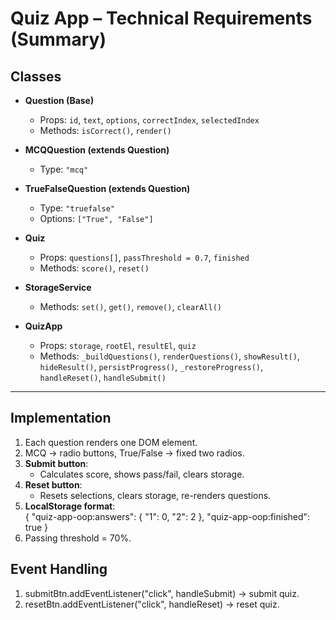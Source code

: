 # Quiz App – Technical Requirements (Summary)

## Classes

- **Question (Base)**
  - Props: `id`, `text`, `options`, `correctIndex`, `selectedIndex`
  - Methods: `isCorrect()`, `render()`

- **MCQQuestion (extends Question)**
  - Type: `"mcq"`

- **TrueFalseQuestion (extends Question)**
  - Type: `"truefalse"`
  - Options: `["True", "False"]`

- **Quiz**
  - Props: `questions[]`, `passThreshold = 0.7`, `finished`
  - Methods: `score()`, `reset()`

- **StorageService**
  - Methods: `set()`, `get()`, `remove()`, `clearAll()`

- **QuizApp**
  - Props: `storage`, `rootEl`, `resultEl`, `quiz`
  - Methods: `_buildQuestions()`, `renderQuestions()`, `showResult()`,  
    `hideResult()`, `persistProgress()`, `_restoreProgress()`,  
    `handleReset()`, `handleSubmit()`

---

## Implementation

1. Each question renders one DOM element.  
2. MCQ → radio buttons, True/False → fixed two radios.  
3. **Submit button**:
   - Calculates score, shows pass/fail, clears storage.  
4. **Reset button**:
   - Resets selections, clears storage, re-renders questions.  
5. **LocalStorage format**:  
   {
     "quiz-app-oop:answers": { "1": 0, "2": 2 },
     "quiz-app-oop:finished": true
   }
6. Passing threshold = 70%.

## Event Handling
1. submitBtn.addEventListener("click", handleSubmit) → submit quiz.
2. resetBtn.addEventListener("click", handleReset) → reset quiz.

